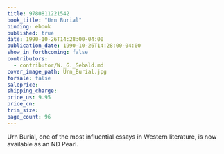 ```yaml
---
title: 9780811221542
book_title: "Urn Burial"
binding: ebook
published: true
date: 1990-10-26T14:28:00-04:00
publication_date: 1990-10-26T14:28:00-04:00
show_in_forthcoming: false
contributors:
  - contributor/W._G._Sebald.md
cover_image_path: Urn_Burial.jpg
forsale: false
saleprice:
shipping_charge:
price_us: 9.95
price_cn:
trim_size:
page_count: 96
---
```

Urn Burial, one of the most influential essays in Western literature, is now available as an ND Pearl.

